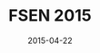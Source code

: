 ---
title: FSEN 2015
summary: __PC member__ -  IPM International Conference on Fundamentals of Software Engineering 
# authors:
# - joseproenca
tags: []
categories: []
date: "2015-04-22"
# lastMod: "2015-09-05T00:00:00Z"
featured: false
draft: false

# Featured image
# To use, add an image named `featured.jpg/png` to your page's folder. 
image:
  caption: ""
  focal_point: ""

# Projects (optional).
#   Associate this post with one or more of your projects.
#   Simply enter your project's folder or file name without extension.
#   E.g. `projects = ["internal-project"]` references 
#   `content/project/deep-learning/index.md`.
#   Otherwise, set `projects = []`.
projects: []

# Optional external URL for project (replaces project detail page).
external_link: http://fsen.ir/2015/
---